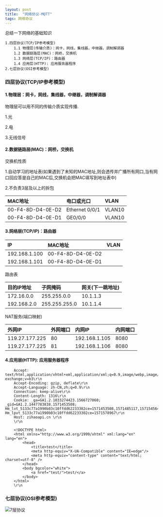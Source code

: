 ```yaml
---
layout: post
title:  "网络协议-MQTT"
tags: 网络协议
---
```


总结一下网络的基础知识

    1.四层协议(TCP/IP参考模型)
        1.1 物理层(传输介质)：网卡，网线，集线器，中继器，调制解调器
        1.2 数据链路层(MAC)：网桥，交换机
        1.3 网络层(TCP/IP)：路由器
        1.4 应用层(HTTP): 应用服务器程序
    2.七层协议(OSI参考模型)
        
        
### 四层协议(TCP/IP参考模型)

#### 1.物理层：网卡，网线，集线器，中继器，调制解调器

物理层可以用不同的传输介质实现传播.        

1.光

2.电

3.无线信号
        
#### 2.数据链路层(MAC)：网桥，交换机

交换机性质

1.自动学习的地址表(如果遇到了未知的MAC地址,则会透传并广播所有网口,当有网口回应答是自己的MAC后,交换机会把MAC填写到地址表中)

2.不负责3层及以上的拆包

| MAC地址 | 电口或光口 | VLAN | 
| :-    | :-        | :-    | 
| 00-F4-8D-D4-0E-D2 | Ethernet 0/0/1 | VLAN10|
| 00-F4-8D-D4-0E-D1 | GE0/0/0        | VLAN10|
    
#### 3.网络层(TCP/IP)：路由器

| IP |MAC地址 |  VLAN | 
| :-    | :-        | :-    | 
| 192.168.1.100 | 00-F4-8D-D4-0E-D2 |
| 192.168.1.101 | 00-F4-8D-D4-0E-D1 |
   

路由表

| 目的IP地址 |子网掩码 |  网关(下一跳地址) | 
| :-    | :-        | :-    | 
| 172.16.0.0 | 255.255.0.0 | 10.1.1.3|
| 192.168.2.0 | 255.255.255.0 | 10.1.1.4|

NAT服务(端口映射)

| 外网IP | 外网端口 | 内网IP | 内网端口 | 
| :-    | :-      | :-    | :-      | 
| 119.27.177.225 | 80 | 192.168.1.105 | 8080 |
| 119.27.177.225 | 81 | 192.168.1.106 | 8080 |


#### 4.应用层(HTTP): 应用服务器程序
        
        Accept: text/html,application/xhtml+xml,application/xml;q=0.9,image/webp,image/apng,*/*;q=0.8,application/signed-exchange;v=b3\r\n
        Accept-Encoding: gzip, deflate\r\n
        Accept-Language: zh-CN,zh;q=0.9\r\n
        Connection: keep-alive\r\n
        Content-Length: 1316\r\n
        Cookie: _ga=GA1.2.1033274423.1566727060; _gid=GA1.2.1447783838.1571453508; Hm_lvt_5133c77a1990b03c10ffdd62233302ce=1571453508,1571485117,1571545640,1571578967; Hm_lpvt_5133c77a1990b03c10ffdd62233302ce=1571578967\r\n
        Host: zihaoapi.cn \r\n
        \r\n
        
        <!DOCTYPE html>
        <html xmlns="http://www.w3.org/1999/xhtml" xml:lang="en" lang="en">
            <head>
                <title>test</title>
                <meta http-equiv="X-UA-Compatible" content="IE=edge"/>
                <meta http-equiv="content-type" content="text/html; charset=utf-8" />
            </head>
            <body bgcolor="white">
                <a href="test/">test/</a>
            </body>
        </html>
        \r\n
        
### 七层协议(OSI参考模型)

![7层协议](../../../images/postimg/7protocal.gif)





